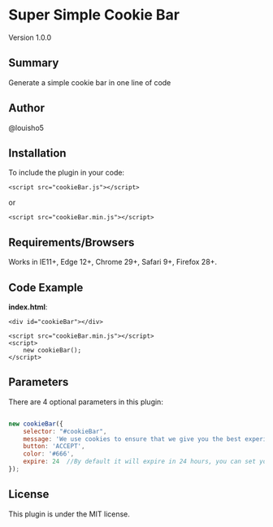 # Super Simple Cookie Bar

Version 1.0.0

## Summary

Generate a simple cookie bar in one line of code 

## Author

@louisho5

## Installation

To include the plugin in your code:

	<script src="cookieBar.js"></script>
	
or

	<script src="cookieBar.min.js"></script>


## Requirements/Browsers

Works in IE11+, Edge 12+, Chrome 29+, Safari 9+, Firefox 28+.

## Code Example

**index.html**:

	<div id="cookieBar"></div>
	
	<script src="cookieBar.min.js"></script>
	<script>
	    new cookieBar();
	</script>

## Parameters

There are 4 optional parameters in this plugin:

```js script

new cookieBar({
    selector: "#cookieBar",
    message: 'We use cookies to ensure that we give you the best experience on our website. Please find more information <a href="#" target="_blank">here</a>.',
    button: 'ACCEPT',
    color: '#666',
    expire: 24	//By default it will expire in 24 hours, you can set your own duration e.g. 24*7 for 7 days
});		

```

## License

This plugin is under the MIT license.
